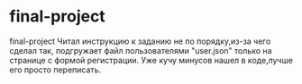 # final-project
final-project
Читал инструкцию к заданию не по порядку,из-за чего сделал так, подгружает файл пользователями "user.json" только на странице с формой регистрации.
Уже кучу минусов нашел в коде,лучше его просто переписать.
